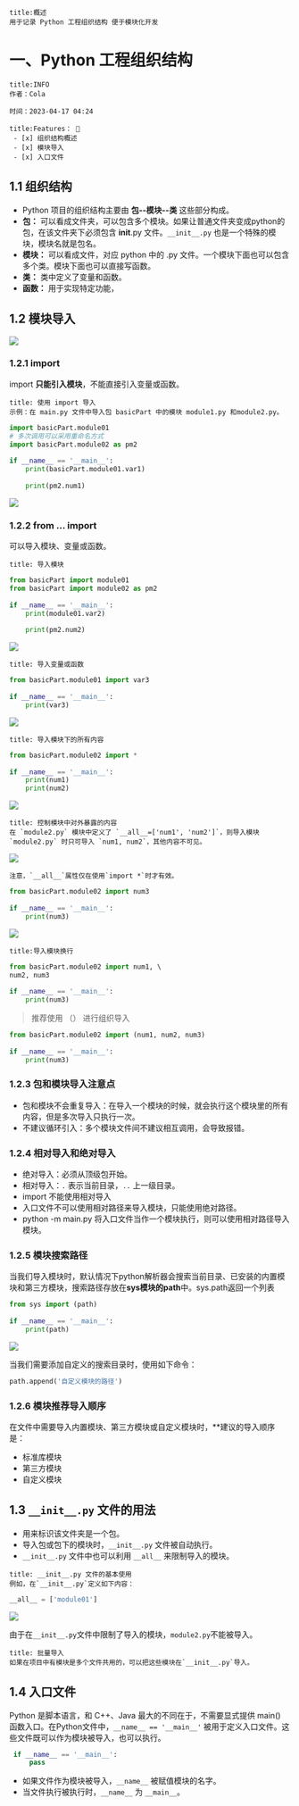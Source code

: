 

```ad-summary
title:概述
用于记录 Python 工程组织结构 便于模块化开发
```

# 一、Python 工程组织结构

```ad-tip
title:INFO
作者：Cola

时间：2023-04-17 04:24 
```

```ad-todo
title:Features： 🐔
 - [x] 组织结构概述
 - [x] 模块导入
 - [x] 入口文件
```

## 1.1 组织结构

-   Python 项目的组织结构主要由 **包--模块--类** 这些部分构成。
-   **包：** 可以看成文件夹，可以包含多个模块。如果让普通文件夹变成python的包，在该文件夹下必须包含 **init**.py 文件。`__init__.py` 也是一个特殊的模块，模块名就是包名。
-   **模块：** 可以看成文件，对应 python 中的 .py 文件。一个模块下面也可以包含多个类。模块下面也可以直接写函数。
-   **类：** 类中定义了变量和函数。
-   **函数：** 用于实现特定功能，

## 1.2 模块导入

![](https://cola-picgo-1311841992.cos.ap-beijing.myqcloud.com/20230417043047.png)


### 1.2.1 import

import **只能引入模块**，不能直接引入变量或函数。

```ad-example
title: 使用 import 导入
示例：在 main.py 文件中导入包 basicPart 中的模块 module1.py 和module2.py。
```

```python
import basicPart.module01  
# 多次调用可以采用重命名方式  
import basicPart.module02 as pm2  
  
if __name__ == '__main__':  
	print(basicPart.module01.var1)  
  
	print(pm2.num1)
```

![](https://cola-picgo-1311841992.cos.ap-beijing.myqcloud.com/20230417043433.png)



### 1.2.2 from ... import

可以导入模块、变量或函数。

```ad-example
title: 导入模块
```

```python
from basicPart import module01  
from basicPart import module02 as pm2  
  
if __name__ == '__main__':  
	print(module01.var2)  
  
	print(pm2.num2)
```

![](https://cola-picgo-1311841992.cos.ap-beijing.myqcloud.com/20230417043734.png)

```ad-example
title: 导入变量或函数
```

```python
from basicPart.module01 import var3  
  
if __name__ == '__main__':  
	print(var3)
```

![](https://cola-picgo-1311841992.cos.ap-beijing.myqcloud.com/20230417043840.png)

```ad-example
title: 导入模块下的所有内容
```

```python
from basicPart.module02 import *  
  
if __name__ == '__main__':  
	print(num1)  
	print(num2)
```

![](https://cola-picgo-1311841992.cos.ap-beijing.myqcloud.com/20230417044000.png)


```ad-example
title: 控制模块中对外暴露的内容
在 `module2.py` 模块中定义了 `__all__=['num1', 'num2']`，则导入模块`module2.py` 时只可导入 `num1, num2`，其他内容不可见。
```


![](https://cola-picgo-1311841992.cos.ap-beijing.myqcloud.com/20230417044133.png)

```ad-attention
注意，`__all__`属性仅在使用`import *`时才有效。
```

```python
from basicPart.module02 import num3  
  
if __name__ == '__main__':  
	print(num3)
```

![](https://cola-picgo-1311841992.cos.ap-beijing.myqcloud.com/20230417044244.png)

```ad-example
title:导入模块换行
```

```python
from basicPart.module02 import num1, \  
num2, num3  
  
if __name__ == '__main__':  
	print(num3)
```

> 推荐使用 （） 进行组织导入

```python
from basicPart.module02 import (num1, num2, num3)  
  
if __name__ == '__main__':  
	print(num3)
```


### 1.2.3 包和模块导入注意点

-   包和模块不会重复导入：在导入一个模块的时候，就会执行这个模块里的所有内容，但是多次导入只执行一次。
-   不建议循环引入：多个模块文件间不建议相互调用，会导致报错。

### 1.2.4 相对导入和绝对导入

-   绝对导入：必须从顶级包开始。
-   相对导入：`.` 表示当前目录，`..` 上一级目录。
-   import 不能使用相对导入
-   入口文件不可以使用相对路径来导入模块，只能使用绝对路径。
-   python -m main.py 将入口文件当作一个模块执行，则可以使用相对路径导入模块。

### 1.2.5 模块搜索路径

当我们导入模块时，默认情况下python解析器会搜索当前目录、已安装的内置模块和第三方模块，搜索路径存放在**sys模块的path**中。sys.path返回一个列表

```python
from sys import (path)  
  
if __name__ == '__main__':  
	print(path)
```

![](https://cola-picgo-1311841992.cos.ap-beijing.myqcloud.com/20230417044847.png)

当我们需要添加自定义的搜索目录时，使用如下命令：

```python
path.append('自定义模块的路径')
```

### 1.2.6 模块推荐导入顺序

在文件中需要导入内置模块、第三方模块或自定义模块时，**建议的导入顺序是：

- 标准库模块
- 第三方模块
- 自定义模块

## 1.3 `__init__.py` 文件的用法

-   用来标识该文件夹是一个包。
-   导入包或包下的模块时，`__init__.py` 文件被自动执行。
-   `__init__.py` 文件中也可以利用 `__all__` 来限制导入的模块。

```ad-example
title: __init__.py 文件的基本使用
例如，在`__init__.py`定义如下内容：
```

```python
__all__ = ['module01']
```

![](https://cola-picgo-1311841992.cos.ap-beijing.myqcloud.com/20230417045410.png)

由于在`__init__.py`文件中限制了导入的模块，`module2.py`不能被导入。

```ad-example
title: 批量导入
如果在项目中有模块是多个文件共用的，可以把这些模块在`__init__.py`导入。
```

## 1.4 入口文件

Python 是脚本语言，和 C++、Java 最大的不同在于，不需要显式提供 main() 函数入口。在Python文件中，`__name__ == '__main__'` 被用于定义入口文件。这些文件既可以作为模块被导入，也可以执行。

```python
 if __name__ == '__main__':
     pass
```

- 如果文件作为模块被导入，`__name__` 被赋值模块的名字。
- 当文件执行被执行时，`__name__` 为 `__main__`。



